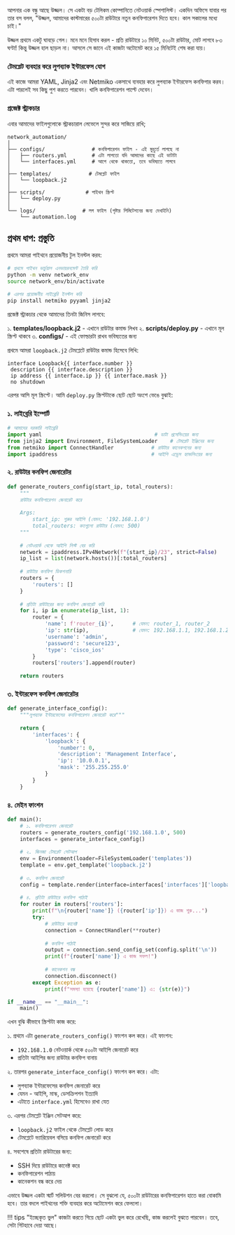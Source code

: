 আপনার এক বন্ধু আছে উজ্জল। সে একটা বড় টেলিকম কোম্পানিতে নেটওয়ার্ক স্পেশালিস্ট। একদিন অফিসে যাবার পর তার বস বলল, "উজ্জল, আমাদের কাস্টমারের ৫০০টা রাউটারে নতুন কনফিগারেশন দিতে হবে। কাল সকালের মধ্যে চাই।"

উজ্জল প্রথমে একটু ঘাবড়ে গেল। মনে মনে হিসাব করল - প্রতি রাউটারে ১০ মিনিট, ৫০০টা রাউটার, মোট লাগবে ৮৩ ঘণ্টা! কিন্তু উজ্জল হাল ছাড়ল না। আসলে সে জানে এই কাজটা অটোমেট করে ১৫ মিনিটেই শেষ করা যায়।

### টেমপ্লেট ব্যবহার করে লুপব্যাক ইন্টারফেস যোগ

এই কাজে আমরা YAML, Jinja2 এবং Netmiko একসাথে ব্যবহার করে লুপব্যাক ইন্টারফেস কনফিগার করব। এটা পারলেই সব কিছু পুশ করতে পারবেন। খালি কনফিগারেশন পাল্টে দেবেন।

### প্রজেক্ট স্ট্রাকচার 

এবার আমাদের ফাইলগুলোকে স্ট্রাকচারাল লেভেলে সুন্দর করে সাজিয়ে রাখি;
```
network_automation/
│
├── configs/               # কনফিগারেশন ফাইল - এই মুহুর্তে লাগছে না
│   ├── routers.yml        # এটা লাগতো যদি আমাদের কাছে এই ডাটাটা
│   └── interfaces.yml     # আগে থেকে থাকতো, তবে ভবিষ্যতে লাগবে
│
├── templates/            # টেমপ্লেট ফাইল
│   └── loopback.j2
│
├── scripts/             # পাইথন স্ক্রিপ্ট
│   └── deploy.py
│
└── logs/               # লগ ফাইল (পৃষ্টার লিমিটেশনের জন্য দেখাইনি)
    └── automation.log
```    
## প্রথম ধাপ: প্রস্তুতি

প্রথমে আমরা পাইথনে প্রয়োজনীয় টুল ইনস্টল করব:

```bash
# প্রথমে পাইথন ভার্চুয়াল এনভায়রনমেন্ট তৈরি করি 
python -m venv network_env
source network_env/bin/activate

# এরপর প্রয়োজনীয় লাইব্রেরি ইনস্টল করি
pip install netmiko pyyaml jinja2
```

প্রজেক্ট স্ট্রাকচার থেকে আমাদের তিনটা জিনিস লাগবে:

১. **templates/loopback.j2** - এখানে রাউটার কমান্ড লিখব
২. **scripts/deploy.py** - এখানে মূল স্ক্রিপ্ট থাকবে
৩. **configs/** - এই ফোল্ডারটা রাখব ভবিষ্যতের জন্য

প্রথমে আমরা `loopback.j2` টেমপ্লেটে রাউটার কমান্ড হিসেবে লিখি:

```jinja2
interface Loopback{{ interface.number }}
 description {{ interface.description }}
 ip address {{ interface.ip }} {{ interface.mask }}
 no shutdown
```

এরপর আসি মূল স্ক্রিপ্টে। আমি `deploy.py` স্ক্রিপ্টটাকে ছোট ছোট অংশে ভেঙে বুঝাই:

### ১. লাইব্রেরি ইম্পোর্ট
```python
# আমাদের দরকারি লাইব্রেরি
import yaml                                    # ডাটা প্রসেসিংয়ের জন্য
from jinja2 import Environment, FileSystemLoader    # টেমপ্লেট ইঞ্জিনের জন্য
from netmiko import ConnectHandler            # রাউটার কানেকশনের জন্য
import ipaddress                              # আইপি এড্রেস হ্যান্ডলিংয়ের জন্য
```

### ২. রাউটার কনফিগ জেনারেটর
```python
def generate_routers_config(start_ip, total_routers):
    """
    রাউটার কনফিগারেশন জেনারেট করে
    
    Args:
        start_ip: শুরুর আইপি (যেমন: '192.168.1.0')
        total_routers: কতগুলো রাউটার (যেমন: 500)
    """
    
    # নেটওয়ার্ক থেকে আইপি লিস্ট বের করি
    network = ipaddress.IPv4Network(f"{start_ip}/23", strict=False)
    ip_list = list(network.hosts())[:total_routers]
    
    # রাউটার কনফিগ ডিকশনারি
    routers = {
        'routers': []
    }
    
    # প্রতিটা রাউটারের জন্য কনফিগ জেনারেট করি
    for i, ip in enumerate(ip_list, 1):
        router = {
            'name': f'router_{i}',      # যেমন: router_1, router_2
            'ip': str(ip),              # যেমন: 192.168.1.1, 192.168.1.2
            'username': 'admin',
            'password': 'secure123',
            'type': 'cisco_ios'
        }
        routers['routers'].append(router)
        
    return routers
```

### ৩. ইন্টারফেস কনফিগ জেনারেটর
```python
def generate_interface_config():
    """লুপব্যাক ইন্টারফেসের কনফিগারেশন জেনারেট করে"""
    
    return {
        'interfaces': {
            'loopback': {
                'number': 0,
                'description': 'Management Interface',
                'ip': '10.0.0.1',
                'mask': '255.255.255.0'
            }
        }
    }
```

### ৪. মেইন ফাংশন
```python
def main():
    # ১. কনফিগারেশন জেনারেট
    routers = generate_routers_config('192.168.1.0', 500)
    interfaces = generate_interface_config()
    
    # ২. জিনজা টেমপ্লেট সেটআপ
    env = Environment(loader=FileSystemLoader('templates'))
    template = env.get_template('loopback.j2')
    
    # ৩. কনফিগ জেনারেট
    config = template.render(interface=interfaces['interfaces']['loopback'])
    
    # ৪. প্রতিটা রাউটারে কনফিগ পাঠাই
    for router in routers['routers']:
        print(f"\n{router['name']} ({router['ip']}) এ কাজ শুরু...")
        try:
            # রাউটারে কানেক্ট
            connection = ConnectHandler(**router)
            
            # কনফিগ পাঠাই
            output = connection.send_config_set(config.split('\n'))
            print(f"{router['name']} এ কাজ সফল!")
            
            # কানেকশন বন্ধ
            connection.disconnect()
        except Exception as e:
            print(f"সমস্যা হয়েছে {router['name']} এ: {str(e)}")

if __name__ == "__main__":
    main()
```

এখন বুঝি কীভাবে স্ক্রিপ্টটা কাজ করে:

১. প্রথমে এটা `generate_routers_config()` ফাংশন কল করে। এই ফাংশন:

   - `192.168.1.0` নেটওয়ার্ক থেকে ৫০০টা আইপি জেনারেট করে
   - প্রতিটা আইপির জন্য রাউটার কনফিগ বানায়
   
২. তারপর `generate_interface_config()` ফাংশন কল করে। এটা:

   - লুপব্যাক ইন্টারফেসের কনফিগ জেনারেট করে
   - যেমন - আইপি, মাস্ক, ডেসক্রিপশন ইত্যাদি
   - এটাতে `interface.yml` হিসেবেও রাখা যেত

৩. এরপর টেমপ্লেট ইঞ্জিন সেটআপ করে:

   - `loopback.j2` ফাইল থেকে টেমপ্লেট লোড করে
   - টেমপ্লেটে ভ্যারিয়েবল বসিয়ে কনফিগ জেনারেট করে

৪. সবশেষে প্রতিটা রাউটারের জন্য:

   - SSH দিয়ে রাউটারে কানেক্ট করে
   - কনফিগারেশন পাঠায়
   - কানেকশন বন্ধ করে দেয়

এভাবে উজ্জল একটা স্মার্ট সলিউশন বের করলো। সে বুঝলো যে, ৫০০টা রাউটারের কনফিগারেশন হাতে করা বোকামি হবে। তার বদলে পাইথনের শক্তি ব্যবহার করে অটোমেশন করে ফেললো।

!!! tips "ইচ্ছেকৃত ভুল"
    কাজটা করতে গিয়ে ছোট একটা ভুল করে রেখেছি, কাজ করলেই বুঝতে পারবেন। তবে, সেটা গিটহাবে দেয়া আছে।